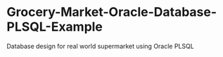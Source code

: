 # Grocery-Market-Oracle-Database-PLSQL-Example
 Database design for real world supermarket using Oracle PLSQL
